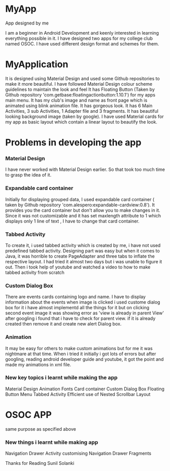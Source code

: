 # MyApp
App designed by me

I am a beginner in Android Development and keenly interested in learning everything possible in it.
I have designed two apps for my college club named OSOC.
I have used different design format and schemes for them.

# MyApplication

It is designed using Material Design and used some Github repositories to make it more beautiful.
I have followed Material Design colour scheme guidelines to maintain the look and feel
It has Floating Button (Taken by Github repository 'com.getbase:floatingactionbutton:1.10.1') for my apps main menu.
It has my club's image and name as front page which is animated using blink animation file.
It has gorgeous look.
It has 6 Main Activities, 3 sub Activities, 1 Adapter file and 3 fragments.
It has beautiful looking background image (taken by google).
I have used Material cards for my app as basic layout which contain a linear layout to beautify the look.


# Problems in developing the app

### Material Design
I have never worked with Material Design earlier. So that took too much time to grasp the idea of it.

### Expandable card container
Initially for displaying grouped data, I used expandable card container ( taken by Github repository 'com.alespero:expandable-cardview:0.8').
It provides you the card container but don't allow you to make changes in it. Since it was not customizable and it has set maxlength attribute
to 1 which displays only 1 line of text , I have to change that card container.

### Tabbed Activity
To create it, i used tabbed activity which is created by me, i have not used predefined tabbed activity.
Designing part was easy but when it comes to Java, it was horrible to create PageAdapter and three tabs to inflate the respective layout.
I had tried it almost two days but i was unable to figure it out. Then i took help of youtube and watched a video to how to make tabbed
activity from scratch

### Custom Dialog Box

There are events cards containing logo and name. I have to display information about the events when image is clicked
i used custome dialog box for it
i have almost implementd all the things for it but on clicking second event image it was showing error as 'view is already in parent View'
after googling i found that i have to check for parent view. if it is already created then remove it and create new alert Dialog box.

### Animation

It may be easy for others to make custom animations but for me it was nightmare at that time.
When i tried it initially i got lots of errors but after googling, reading android developer guide and youtube, it got the point and made
my animations in xml file.


### New key topics i learnt while making the app

Material Design
Animation
Fonts
Card container
Custom Dialog Box
Floating Button Menu
Tabbed Activity
Efficient use of Nested Scrollbar Layout


# OSOC APP
same purpose as specified above

### New things i learnt while making app

Navigation Drawer Activity
customising Navigation Drawer
Fragments

Thanks for Reading
Sunil Solanki
